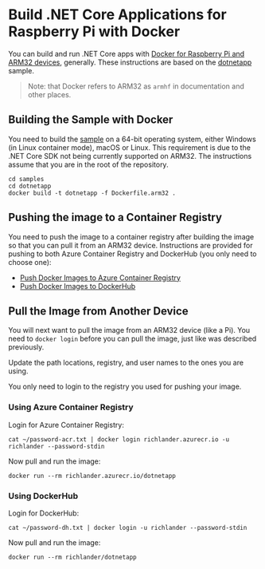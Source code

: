 # Build .NET Core Applications for Raspberry Pi with Docker

You can build and run .NET Core apps with [Docker for Raspberry Pi and ARM32 devices](https://docs.docker.com/install/linux/docker-ce/debian), generally. These instructions are based on the [dotnetapp](README.md) sample.

> Note: that Docker refers to ARM32 as `armhf` in documentation and other places.

## Building the Sample with Docker

You need to build the [sample](Dockerfile.arm32) on a 64-bit operating system, either Windows (in Linux container mode), macOS or Linux. This requirement is due to the .NET Core SDK not being currently supported on ARM32. The instructions assume that you are in the root of the repository.

```console
cd samples
cd dotnetapp
docker build -t dotnetapp -f Dockerfile.arm32 .
```

## Pushing the image to a Container Registry

You need to push the image to a container registry after building the image so that you can pull it from an ARM32 device. Instructions are provided for pushing to both Azure Container Registry and DockerHub (you only need to choose one):

* [Push Docker Images to Azure Container Registry](push-image-to-acr.md)
* [Push Docker Images to DockerHub](push-image-to-dockerhub.md)

## Pull the Image from Another Device

You will next want to pull the image from an ARM32 device (like a Pi). You need to `docker login` before you can pull the image, just like was described previously.

Update the path locations, registry, and user names to the ones you are using.

You only need to login to the registry you used for pushing your image.

### Using Azure Container Registry

Login for Azure Container Registry:

```console
cat ~/password-acr.txt | docker login richlander.azurecr.io -u richlander --password-stdin
```

Now pull and run the image:

```console
docker run --rm richlander.azurecr.io/dotnetapp
```

### Using DockerHub

Login for DockerHub:

```console
cat ~/password-dh.txt | docker login -u richlander --password-stdin
```

Now pull and run the image:

```console
docker run --rm richlander/dotnetapp
```

